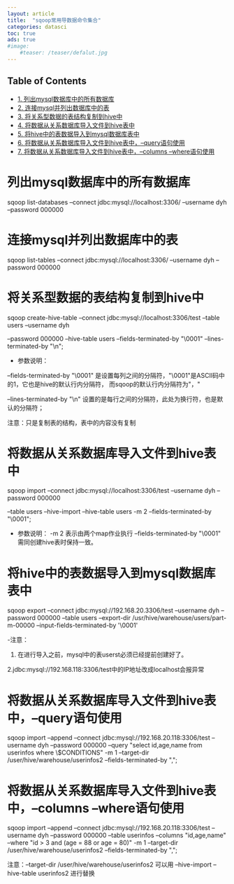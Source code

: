 ```yaml
---
layout: article
title:  "sqoop常用导数据命令集合"
categories: datasci
toc: true
ads: true
#image:
    #teaser: /teaser/defalut.jpg
---
```


<div id="table-of-contents">
<h2>Table of Contents</h2>
<div id="text-table-of-contents">
<ul>
<li><a href="#orgheadline1">1. 列出mysql数据库中的所有数据库</a></li>
<li><a href="#orgheadline2">2. 连接mysql并列出数据库中的表</a></li>
<li><a href="#orgheadline3">3. 将关系型数据的表结构复制到hive中</a></li>
<li><a href="#orgheadline4">4. 将数据从关系数据库导入文件到hive表中</a></li>
<li><a href="#orgheadline5">5. 将hive中的表数据导入到mysql数据库表中</a></li>
<li><a href="#orgheadline6">6. 将数据从关系数据库导入文件到hive表中，&#x2013;query语句使用</a></li>
<li><a href="#orgheadline7">7. 将数据从关系数据库导入文件到hive表中，&#x2013;columns &#x2013;where语句使用</a></li>
</ul>
</div>
</div>

# 列出mysql数据库中的所有数据库<a id="orgheadline1"></a>

sqoop list-databases &#x2013;connect jdbc:mysql://localhost:3306/ &#x2013;username dyh &#x2013;password 000000

# 连接mysql并列出数据库中的表<a id="orgheadline2"></a>

sqoop list-tables &#x2013;connect jdbc:mysql://localhost:3306/ &#x2013;username dyh &#x2013;password 000000

# 将关系型数据的表结构复制到hive中<a id="orgheadline3"></a>

sqoop create-hive-table &#x2013;connect jdbc:mysql://localhost:3306/test &#x2013;table users &#x2013;username dyh

&#x2013;password 000000 &#x2013;hive-table users  &#x2013;fields-terminated-by "\\0001"  &#x2013;lines-terminated-by "\n";

-   参数说明：

&#x2013;fields-terminated-by "\\0001"  是设置每列之间的分隔符，"\\0001"是ASCII码中的1，它也是hive的默认行内分隔符， 而sqoop的默认行内分隔符为"，"

&#x2013;lines-terminated-by "\n"  设置的是每行之间的分隔符，此处为换行符，也是默认的分隔符；

注意：只是复制表的结构，表中的内容没有复制

# 将数据从关系数据库导入文件到hive表中<a id="orgheadline4"></a>

sqoop import &#x2013;connect jdbc:mysql://localhost:3306/test &#x2013;username dyh &#x2013;password 000000

&#x2013;table users &#x2013;hive-import &#x2013;hive-table users -m 2 &#x2013;fields-terminated-by "\\0001";

-   参数说明：
    -m 2 表示由两个map作业执行
    &#x2013;fields-terminated-by "\\0001" 需同创建hive表时保持一致。

# 将hive中的表数据导入到mysql数据库表中<a id="orgheadline5"></a>

sqoop export &#x2013;connect jdbc:mysql://192.168.20.3306/test &#x2013;username dyh &#x2013;password 000000
&#x2013;table users &#x2013;export-dir /usr/hive/warehouse/users/part-m-00000
&#x2013;input-fields-terminated-by '\\0001'

-注意：

1.  在进行导入之前，mysql中的表userst必须已经提前创建好了。

2.jdbc:mysql://192.168.118:3306/test中的IP地址改成localhost会报异常

# 将数据从关系数据库导入文件到hive表中，&#x2013;query语句使用<a id="orgheadline6"></a>

sqoop import &#x2013;append &#x2013;connect jdbc:mysql://192.168.20.118:3306/test &#x2013;username dyh &#x2013;password 000000 &#x2013;query "select id,age,name from userinfos where \\$CONDITIONS"  -m 1  &#x2013;target-dir /user/hive/warehouse/userinfos2 &#x2013;fields-terminated-by ",";

# 将数据从关系数据库导入文件到hive表中，&#x2013;columns &#x2013;where语句使用<a id="orgheadline7"></a>

sqoop import &#x2013;append &#x2013;connect jdbc:mysql://192.168.20.118:3306/test &#x2013;username dyh &#x2013;password 000000 &#x2013;table userinfos &#x2013;columns "id,age,name"  &#x2013;where "id > 3 and (age = 88 or age = 80)"  -m 1  &#x2013;target-dir /user/hive/warehouse/userinfos2 &#x2013;fields-terminated-by ",";

注意：&#x2013;target-dir /user/hive/warehouse/userinfos2   可以用  &#x2013;hive-import &#x2013;hive-table userinfos2 进行替换
